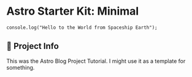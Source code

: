 # Astro Starter Kit: Minimal

```
console.log("Hello to the World from Spaceship Earth");
```

## 🚀 Project Info

This was the Astro Blog Project Tutorial.  I might use it as a template for something.
